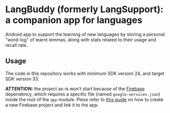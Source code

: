 # LangBuddy (formerly LangSupport): a companion app for languages

Android app to support the learning of new languages by storing a personal "word-log" of learnt lemmas, along with stats related to their usage and recall rate.

## Usage

The code in this repository works with minimum SDK version 24, and target SDK version 33.

**ATTENTION:** the project as-is won't start because of the [Firebase](https://firebase.google.com/?hl=en) dependency, which requires a specific file (named `google-services.json`) inside the root of the `app` module. Plese refer to [this guide](https://firebase.google.com/docs/android/setup?hl=en) on how to create a new Firebase project and link it to the app.
